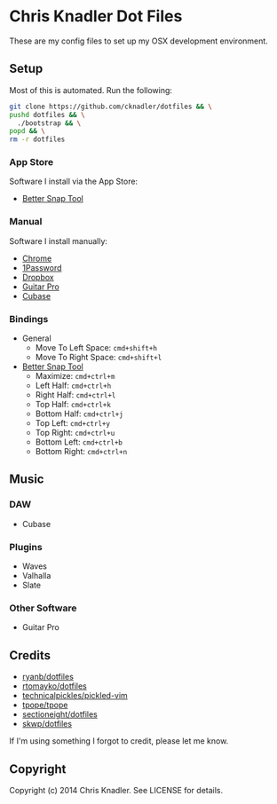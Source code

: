 # Chris Knadler Dot Files

These are my config files to set up my OSX development environment.

## Setup

Most of this is automated. Run the following:

```bash
git clone https://github.com/cknadler/dotfiles && \
pushd dotfiles && \
  ./bootstrap && \
popd && \
rm -r dotfiles
```

### App Store

Software I install via the App Store:

- [Better Snap Tool](http://blog.boastr.net/bettersnaptool/)

### Manual

Software I install manually:

- [Chrome](https://www.google.com/chrome)
- [1Password](https://1password.com/)
- [Dropbox](https://www.dropbox.com/install)
- [Guitar Pro](https://www.guitar-pro.com/en/index.php)
- [Cubase](https://www.steinberg.net/en/mysteinberg/my_products.html)

### Bindings

- General
  - Move To Left Space: `cmd+shift+h`
  - Move To Right Space: `cmd+shift+l`
- [Better Snap Tool](http://blog.boastr.net/bettersnaptool/)
  - Maximize: `cmd+ctrl+m`
  - Left Half: `cmd+ctrl+h`
  - Right Half: `cmd+ctrl+l`
  - Top Half: `cmd+ctrl+k`
  - Bottom Half: `cmd+ctrl+j`
  - Top Left: `cmd+ctrl+y`
  - Top Right: `cmd+ctrl+u`
  - Bottom Left: `cmd+ctrl+b`
  - Bottom Right: `cmd+ctrl+n`

## Music

### DAW

- Cubase

### Plugins

- Waves
- Valhalla
- Slate

### Other Software

- Guitar Pro

## Credits

* [ryanb/dotfiles](https://github.com/ryanb/dotfiles)
* [rtomayko/dotfiles](https://github.com/rtomayko/dotfiles)
* [technicalpickles/pickled-vim](https://github.com/technicalpickles/pickled-vim)
* [tpope/tpope](https://github.com/tpope/tpope)
* [sectioneight/dotfiles](https://github.com/sectioneight/dotfiles)
* [skwp/dotfiles](https://github.com/skwp/dotfiles)

If I'm using something I forgot to credit, please let me know.

## Copyright

Copyright (c) 2014 Chris Knadler. See LICENSE for details.
